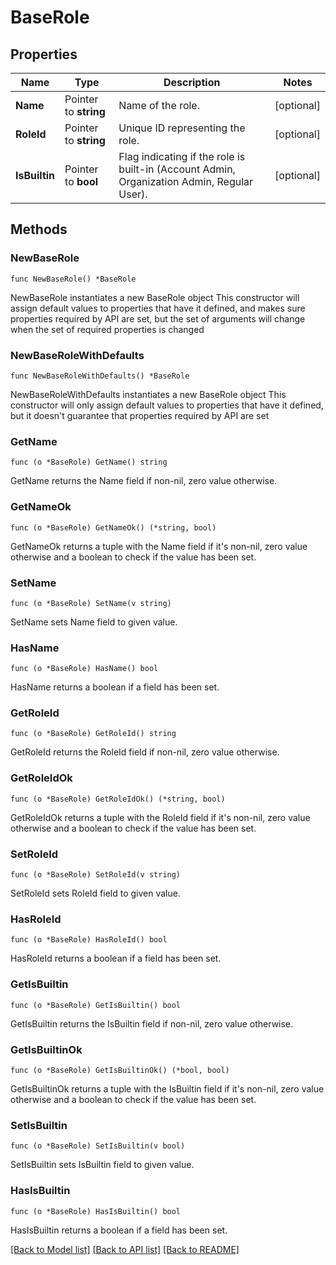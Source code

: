 # BaseRole

## Properties

Name | Type | Description | Notes
------------ | ------------- | ------------- | -------------
**Name** | Pointer to **string** | Name of the role. | [optional] 
**RoleId** | Pointer to **string** | Unique ID representing the role. | [optional] 
**IsBuiltin** | Pointer to **bool** | Flag indicating if the role is built-in (Account Admin, Organization Admin, Regular User). | [optional] 

## Methods

### NewBaseRole

`func NewBaseRole() *BaseRole`

NewBaseRole instantiates a new BaseRole object
This constructor will assign default values to properties that have it defined,
and makes sure properties required by API are set, but the set of arguments
will change when the set of required properties is changed

### NewBaseRoleWithDefaults

`func NewBaseRoleWithDefaults() *BaseRole`

NewBaseRoleWithDefaults instantiates a new BaseRole object
This constructor will only assign default values to properties that have it defined,
but it doesn't guarantee that properties required by API are set

### GetName

`func (o *BaseRole) GetName() string`

GetName returns the Name field if non-nil, zero value otherwise.

### GetNameOk

`func (o *BaseRole) GetNameOk() (*string, bool)`

GetNameOk returns a tuple with the Name field if it's non-nil, zero value otherwise
and a boolean to check if the value has been set.

### SetName

`func (o *BaseRole) SetName(v string)`

SetName sets Name field to given value.

### HasName

`func (o *BaseRole) HasName() bool`

HasName returns a boolean if a field has been set.

### GetRoleId

`func (o *BaseRole) GetRoleId() string`

GetRoleId returns the RoleId field if non-nil, zero value otherwise.

### GetRoleIdOk

`func (o *BaseRole) GetRoleIdOk() (*string, bool)`

GetRoleIdOk returns a tuple with the RoleId field if it's non-nil, zero value otherwise
and a boolean to check if the value has been set.

### SetRoleId

`func (o *BaseRole) SetRoleId(v string)`

SetRoleId sets RoleId field to given value.

### HasRoleId

`func (o *BaseRole) HasRoleId() bool`

HasRoleId returns a boolean if a field has been set.

### GetIsBuiltin

`func (o *BaseRole) GetIsBuiltin() bool`

GetIsBuiltin returns the IsBuiltin field if non-nil, zero value otherwise.

### GetIsBuiltinOk

`func (o *BaseRole) GetIsBuiltinOk() (*bool, bool)`

GetIsBuiltinOk returns a tuple with the IsBuiltin field if it's non-nil, zero value otherwise
and a boolean to check if the value has been set.

### SetIsBuiltin

`func (o *BaseRole) SetIsBuiltin(v bool)`

SetIsBuiltin sets IsBuiltin field to given value.

### HasIsBuiltin

`func (o *BaseRole) HasIsBuiltin() bool`

HasIsBuiltin returns a boolean if a field has been set.


[[Back to Model list]](../README.md#documentation-for-models) [[Back to API list]](../README.md#documentation-for-api-endpoints) [[Back to README]](../README.md)


